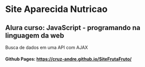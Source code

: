 # Site Aparecida Nutricao
##  Alura curso: JavaScript - programando na linguagem da web
Busca de dados em uma API com AJAX
#### Github Pages: https://cruz-andre.github.io/SiteFrutaFruto/

